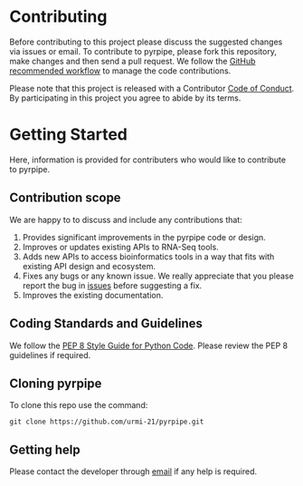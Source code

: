 # Contributing

Before contributing to this project please discuss the suggested changes via issues or email.
To contribute to pyrpipe, please fork this repository, make changes and then send a pull request.
We follow the [GitHub recommended workflow](https://guides.github.com/introduction/flow/) to manage the code contributions.

Please note that this project is released with a Contributor [Code of Conduct](https://github.com/urmi-21/pyrpipe/blob/master/CODE_OF_CONDUCT.md). 
By participating in this project you agree to abide by its terms.


# Getting Started
Here, information is provided for contributers who would like to contribute to pyrpipe.

## Contribution scope
We are happy to to discuss and include any contributions that:
1. Provides significant improvements in the pyrpipe code or design.
2. Improves or updates existing APIs to RNA-Seq tools.
3. Adds new APIs to access bioinformatics tools in a way that fits with existing API design and ecosystem.
4. Fixes any bugs or any known issue. We really appreciate that you please report the bug in [issues](https://github.com/urmi-21/pyrpipe/issues) before suggesting a fix.
5. Improves the existing documentation.

## Coding Standards and Guidelines
We follow the [PEP 8 Style Guide for Python Code](https://www.python.org/dev/peps/pep-0008/). Please review the PEP 8 guidelines if required.


## Cloning pyrpipe
To clone this repo use the command:

`
git clone https://github.com/urmi-21/pyrpipe.git
`



## Getting help
Please contact the developer through [email](https://urmi-21.github.io/contact/) if any help is required.
